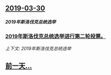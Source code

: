 ## [2019-03-30](/news/2019/03/30/index.md)

##### 2019年斯洛伐克总统选举
### [2019年斯洛伐克总统选举进行第二轮投票。](/news/2019/03/30/2019年斯洛伐克总统选举进行第二轮投票.md)
_上下文: 2019年斯洛伐克总统选举_

## [前一天...](/news/2019/03/28/index.md)

